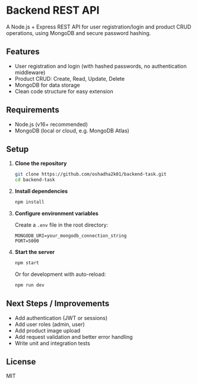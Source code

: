 # Backend REST API

A Node.js + Express REST API for user registration/login and product CRUD operations, using MongoDB and secure password hashing.

## Features

- User registration and login (with hashed passwords, no authentication middleware)
- Product CRUD: Create, Read, Update, Delete
- MongoDB for data storage
- Clean code structure for easy extension

## Requirements

- Node.js (v16+ recommended)
- MongoDB (local or cloud, e.g. MongoDB Atlas)

## Setup

1. **Clone the repository**
   ```bash
   git clone https://github.com/oshadha2k01/backend-task.git
   cd backend-task
   ```

2. **Install dependencies**
   ```bash
   npm install
   ```

3. **Configure environment variables**

   Create a `.env` file in the root directory:
   ```
   MONGODB_URI=your_mongodb_connection_string
   PORT=5000
   ```

4. **Start the server**
   ```bash
   npm start
   ```
   Or for development with auto-reload:
   ```bash
   npm run dev
   ```



## Next Steps / Improvements

- Add authentication (JWT or sessions)
- Add user roles (admin, user)
- Add product image upload
- Add request validation and better error handling
- Write unit and integration tests

## License

MIT

